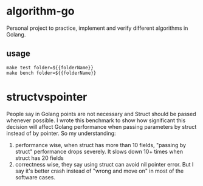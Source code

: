 # algorithm-go

Personal project to practice, implement and verify different algorithms in Golang.

## usage

```shell script
make test folder=${{folderName}}
make bench folder=${{folderName}}
```

# structvspointer

People say in Golang points are not necessary and Struct should be passed whenever possible.
I wrote this benchmark to show how significant this decision will affect Golang performance when passing parameters by 
struct instead of by pointer.
So my understanding:

1. performance wise, when struct has more than 10 fields, "passing by struct" performance drops severely. It slows down 10+ times when struct has 20 fields  
2. correctness wise, they say using struct can avoid nil pointer error. But I say it's better crash instead of "wrong and move on" in most of the software cases.
